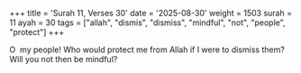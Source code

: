 +++
title = 'Surah 11, Verses 30'
date = '2025-08-30'
weight = 1503
surah = 11
ayah = 30
tags = ["allah", "dismis", "dismiss", "mindful", "not", "people", "protect"]
+++

O  my people! Who would protect me from Allah if I were to dismiss them? Will you not then be mindful?